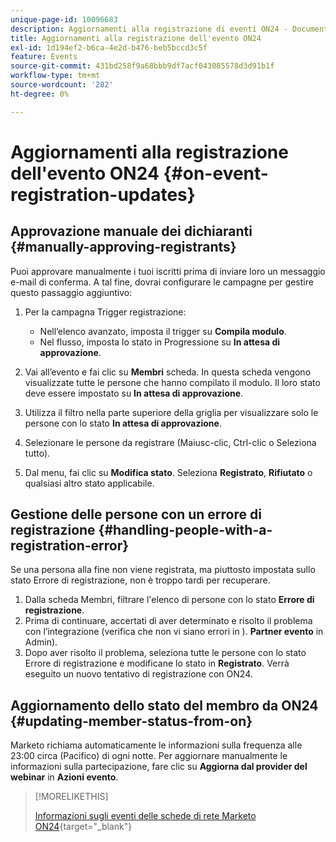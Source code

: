 ```yaml
---
unique-page-id: 10096683
description: Aggiornamenti alla registrazione di eventi ON24 - Documentazione di Marketo - Documentazione del prodotto
title: Aggiornamenti alla registrazione dell'evento ON24
exl-id: 1d194ef2-b6ca-4e2d-b476-beb5bccd3c5f
feature: Events
source-git-commit: 431bd258f9a68bbb9df7acf043085578d3d91b1f
workflow-type: tm+mt
source-wordcount: '282'
ht-degree: 0%

---
```


# Aggiornamenti alla registrazione dell&#39;evento ON24 {#on-event-registration-updates}

## Approvazione manuale dei dichiaranti {#manually-approving-registrants}

Puoi approvare manualmente i tuoi iscritti prima di inviare loro un messaggio e-mail di conferma. A tal fine, dovrai configurare le campagne per gestire questo passaggio aggiuntivo:

1. Per la campagna Trigger registrazione:

   * Nell’elenco avanzato, imposta il trigger su **Compila modulo**.
   * Nel flusso, imposta lo stato in Progressione su **In attesa di approvazione**.

1. Vai all’evento e fai clic su **Membri** scheda. In questa scheda vengono visualizzate tutte le persone che hanno compilato il modulo. Il loro stato deve essere impostato su **In attesa di approvazione**.
1. Utilizza il filtro nella parte superiore della griglia per visualizzare solo le persone con lo stato **In attesa di approvazione**.
1. Selezionare le persone da registrare (Maiusc-clic, Ctrl-clic o Seleziona tutto).
1. Dal menu, fai clic su **Modifica stato**. Seleziona **Registrato**, **Rifiutato** o qualsiasi altro stato applicabile.

## Gestione delle persone con un errore di registrazione {#handling-people-with-a-registration-error}

Se una persona alla fine non viene registrata, ma piuttosto impostata sullo stato Errore di registrazione, non è troppo tardi per recuperare.

1. Dalla scheda Membri, filtrare l&#39;elenco di persone con lo stato **Errore di registrazione**.
1. Prima di continuare, accertati di aver determinato e risolto il problema con l’integrazione (verifica che non vi siano errori in ). **Partner evento** in Admin).
1. Dopo aver risolto il problema, seleziona tutte le persone con lo stato Errore di registrazione e modificane lo stato in **Registrato**. Verrà eseguito un nuovo tentativo di registrazione con ON24.

## Aggiornamento dello stato del membro da ON24 {#updating-member-status-from-on}

Marketo richiama automaticamente le informazioni sulla frequenza alle 23:00 circa (Pacifico) di ogni notte. Per aggiornare manualmente le informazioni sulla partecipazione, fare clic su **Aggiorna dal provider del webinar** in **Azioni evento**.

>[!MORELIKETHIS]
>
>[Informazioni sugli eventi delle schede di rete Marketo ON24](/help/marketo/product-docs/demand-generation/events/create-an-event/create-an-event-with-the-marketo-on24-adapter/understanding-marketo-on24-adapter-events.md){target="_blank"}
